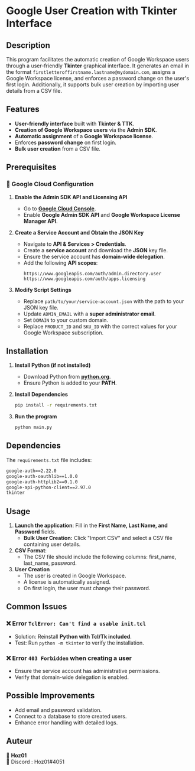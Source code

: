 # Google User Creation with Tkinter Interface

## Description
This program facilitates the automatic creation of Google Workspace users through a user-friendly **Tkinter** graphical interface. It generates an email in the format `firstletteroffirstname.lastname@mydomain.com`, assigns a Google Workspace license, and enforces a password change on the user's first login. Additionally, it supports bulk user creation by importing user details from a CSV file.

## Features
- **User-friendly interface** built with **Tkinter & TTK**.
- **Creation of Google Workspace users** via the **Admin SDK**.
- **Automatic assignment** of a **Google Workspace license**.
- Enforces **password change** on first login.
- **Bulk user creation** from a CSV file.

## Prerequisites
### 🔹 Google Cloud Configuration
1. **Enable the Admin SDK API and Licensing API**
   - Go to **[Google Cloud Console](https://console.cloud.google.com/)**.
   - Enable **Google Admin SDK API** and **Google Workspace License Manager API**.

2. **Create a Service Account and Obtain the JSON Key**
   - Navigate to **API & Services > Credentials**.
   - Create a **service account** and download the **JSON** key file.
   - Ensure the service account has **domain-wide delegation**.
   - Add the following **API scopes**:
     ```plaintext
     https://www.googleapis.com/auth/admin.directory.user
     https://www.googleapis.com/auth/apps.licensing
     ```

3. **Modify Script Settings**
   - Replace `path/to/your/service-account.json` with the path to your JSON key file.
   - Update `ADMIN_EMAIL` with a **super administrator email**.
   - Set `DOMAIN` to your custom domain.
   - Replace `PRODUCT_ID` and `SKU_ID` with the correct values for your Google Workspace subscription.

## Installation
1. **Install Python (if not installed)**
   - Download Python from **[python.org](https://www.python.org/downloads/)**.
   - Ensure Python is added to your **PATH**.

2. **Install Dependencies**
   ```bash
   pip install -r requirements.txt

3. **Run the program**
   ```bash
   python main.py
   ```

## Dependencies
The `requirements.txt` file includes:
```txt
google-auth==2.22.0
google-auth-oauthlib==1.0.0
google-auth-httplib2==0.1.0
google-api-python-client==2.97.0
tkinter
```

## Usage
1. **Launch the application**: Fill in the **First Name, Last Name, and Password** fields.
   - **Bulk User Creation:** Click "Import CSV" and select a CSV file containing user details.
2. **CSV Format**:
   - The CSV file should include the following columns: first_name, last_name, password.
3. **User Creation**
   - The user is created in Google Workspace.
   - A license is automatically assigned.
   - On first login, the user must change their password.

## Common Issues
### ❌ **Error `TclError: Can't find a usable init.tcl`**
- Solution: Reinstall **Python with Tcl/Tk included**.
- Test: Run `python -m tkinter` to verify the installation.

### ❌ **Error `403 Forbidden` when creating a user**
- Ensure the service account has administrative permissions.
- Verify that domain-wide delegation is enabled.

## Possible Improvements
- Add email and password validation.
- Connect to a database to store created users.
- Enhance error handling with detailed logs.

## Auteur
👤 **Hoz01**  
📧 Discord :  Hoz01#4051

